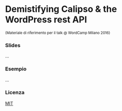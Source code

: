 # Demistifying Calipso & the WordPress rest API
<small>(Materiale di riferimento per il talk @ WordCamp Milano 2016)</small>

### Slides
...

### Esempio
...

### Licenza
[MIT](LICENSE) 
